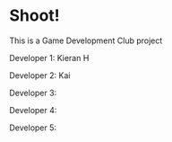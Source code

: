 # Shoot!
This is a Game Development Club project

Developer 1: Kieran H

Developer 2: Kai

Developer 3:

Developer 4:

Developer 5:
